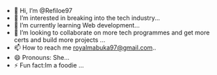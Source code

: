 - 👋 Hi, I’m @Refiloe97
- 👀 I’m interested in breaking into the tech industry...
- 🌱 I’m currently learning Web development...
- 💞️ I’m looking to collaborate on more tech programmes and get more certs and build more projects ...
- 📫 How to reach me royalmabuka97@gmail.com..
- 😄 Pronouns: She...
- ⚡ Fun fact:Im a foodie ...

<!---
Refiloe97/Refiloe97 is a ✨ special ✨ repository because its `README.md` (this file) appears on your GitHub profile.
You can click the Preview link to take a look at your changes.
--->
